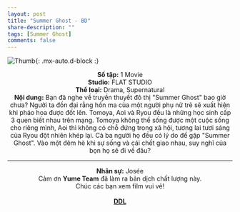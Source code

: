 ```yaml
---
layout: post
title: "Summer Ghost - BD"
share-description: ""
tags: [Summer Ghost]
comments: false
---
```


![Thumb](https://tpn-team.github.io/assets/img/SummerGhost_thumb.webp){: .mx-auto.d-block :}
<center>
<b>Số tập:</b> 1 Movie <br>
<b>Studio:</b>  FLAT STUDIO <br>
<b>Thể loại:</b> Drama, Supernatural <br>
<b>Nội dung:</b> Bạn đã nghe về truyền thuyết đô thị "Summer Ghost" bao giờ chưa? Người ta đồn đại rằng hồn ma của một người phụ nữ trẻ sẽ xuất hiện khi pháo hoa được đốt lên. Tomoya, Aoi và Ryou đều là những học sinh cấp 3 quen biết nhau trên mạng. Tomoya không thể sống được một cuộc sống cho riêng mình, Aoi thì không có chỗ đứng trong xã hội, tương lai tươi sáng của Ryou đột nhiên khép lại. Cả ba người họ đều có lý do để gặp "Summer Ghost". Vào một đêm hè khi sự sống và cái chết giao nhau, suy nghĩ của bọn họ sẽ đi về đâu?
 <br>

<hr>

<b>Nhân sự:</b> Josée <br>
Cảm ơn <b>Yume Team</b> đã làm ra bản dịch chất lượng này. <br>
Chúc các bạn xem film vui vẻ!<br><br>
<b><a href="https://github.com/TPN-Team/TPN-Team-DDL/blob/master/Summer%20Ghost.md">DDL</a></b> <br>
</center>
<!-- excerpt-end -->

